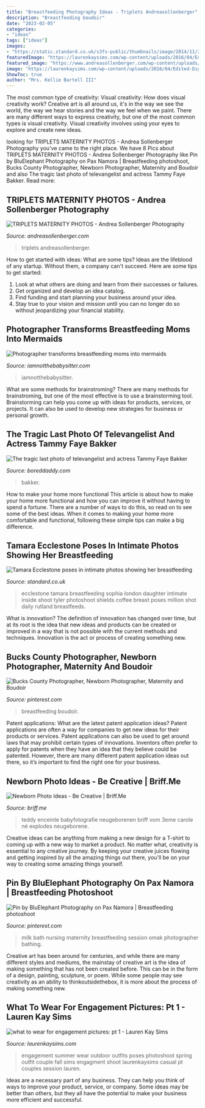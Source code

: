 ```yaml
---
title: "Breastfeeding Photography Ideas - Triplets Andreasollenberger"
description: "Breastfeeding boudoir"
date: "2023-02-05"
categories:
- "ideas"
tags: ["ideas"]
images:
- "https://static.standard.co.uk/s3fs-public/thumbnails/image/2014/11/26/12/4_1.jpg"
featuredImage: "https://laurenkaysims.com/wp-content/uploads/2016/04/Edited-Digital-Files-of-Sims-0052.jpg"
featured_image: "https://www.andreasollenberger.com/wp-content/uploads/2019/04/Salee-Maternity-7987-768x1152.jpg"
image: "https://laurenkaysims.com/wp-content/uploads/2016/04/Edited-Digital-Files-of-Sims-0052.jpg"
ShowToc: true
author: "Mrs. Kellie Bartell III"
---
```



The most common type of creativity: Visual creativity: How does visual creativity work?
Creative art is all around us, it's in the way we see the world, the way we hear stories and the way we feel when we paint. There are many different ways to express creativity, but one of the most common types is visual creativity. Visual creativity involves using your eyes to explore and create new ideas.

	

		
looking for TRIPLETS MATERNITY PHOTOS - Andrea Sollenberger Photography you've came to the right place. We have 8 Pics about TRIPLETS MATERNITY PHOTOS - Andrea Sollenberger Photography like Pin by BluElephant Photography on Pax Namora | Breastfeeding photoshoot, Bucks County Photographer, Newborn Photographer, Maternity and Boudoir and also The tragic last photo of televangelist and actress Tammy Faye Bakker. Read more:
		
    
## TRIPLETS MATERNITY PHOTOS - Andrea Sollenberger Photography

<img loading=lazy src="https://www.andreasollenberger.com/wp-content/uploads/2019/04/Salee-Maternity-7987-768x1152.jpg" onerror="this.onerror=null;this.src='https://tse1.mm.bing.net/th?id=OIP.NGGqEXFzSuDNTDpPPZxGcgHaLH&amp;pid=15.1';" alt="TRIPLETS MATERNITY PHOTOS - Andrea Sollenberger Photography">

_Source: andreasollenberger.com_

>triplets andreasollenberger. 

	

How to get started with ideas: What are some tips?
Ideas are the lifeblood of any startup. Without them, a company can't succeed. Here are some tips to get started:
1. Look at what others are doing and learn from their successes or failures.
2. Get organized and develop an idea catalog. 
3. Find funding and start planning your business around your idea.  
4. Stay true to your vision and mission until you can no longer do so without jeopardizing your financial stability.

    
## Photographer Transforms Breastfeeding Moms Into Mermaids

<img loading=lazy src="https://www.iamnotthebabysitter.com/wp-content/uploads/2015/10/12087734_1836417663252168_3528567969064747544_o.jpg" onerror="this.onerror=null;this.src='https://tse3.mm.bing.net/th?id=OIP.FjklbEFTyf6y7OCtSMFX9gHaE8&amp;pid=15.1';" alt="Photographer transforms breastfeeding moms into mermaids">

_Source: iamnotthebabysitter.com_

>iamnotthebabysitter. 

	

What are some methods for brainstroming?
There are many methods for brainstroming, but one of the most effective is to use a brainstorming tool. Brainstorming can help you come up with ideas for products, services, or projects. It can also be used to develop new strategies for business or personal growth.

    
## The Tragic Last Photo Of Televangelist And Actress Tammy Faye Bakker

<img loading=lazy src="https://boreddaddy.com/wp-content/uploads/2020/12/tammyfayebakker.jpg" onerror="this.onerror=null;this.src='https://tse1.mm.bing.net/th?id=OIP.yLgCoBaczSpF-3XBauupawHaD4&amp;pid=15.1';" alt="The tragic last photo of televangelist and actress Tammy Faye Bakker">

_Source: boreddaddy.com_

>bakker. 

	

How to make your home more functional
This article is about how to make your home more functional and how you can improve it without having to spend a fortune. There are a number of ways to do this, so read on to see some of the best ideas. When it comes to making your home more comfortable and functional, following these simple tips can make a big difference.

    
## Tamara Ecclestone Poses In Intimate Photos Showing Her Breastfeeding

<img loading=lazy src="https://static.standard.co.uk/s3fs-public/thumbnails/image/2014/11/26/12/4_1.jpg" onerror="this.onerror=null;this.src='https://tse4.mm.bing.net/th?id=OIP.8nEiNjnc9Gd2wmvHNsOWigHaE8&amp;pid=15.1';" alt="Tamara Ecclestone poses in intimate photos showing her breastfeeding">

_Source: standard.co.uk_

>ecclestone tamara breastfeeding sophia london daughter intimate inside shoot tyler photoshoot shields coffee breast poses million shot daily rutland breastfeeds. 

	

What is innovation?
The definition of innovation has changed over time, but at its root is the idea that new ideas and products can be created or improved in a way that is not possible with the current methods and techniques. Innovation is the act or process of creating something new.

    
## Bucks County Photographer, Newborn Photographer, Maternity And Boudoir

<img loading=lazy src="https://i.pinimg.com/736x/fc/6c/be/fc6cbe37f9f771e67f1616d2e900b835.jpg" onerror="this.onerror=null;this.src='https://tse4.mm.bing.net/th?id=OIP.zmktcxAdn12N1XAGAwTryAHaLH&amp;pid=15.1';" alt="Bucks County Photographer, Newborn Photographer, Maternity and Boudoir">

_Source: pinterest.com_

>breastfeeding boudoir. 

	

Patent applications: What are the latest patent application ideas?
Patent applications are often a way for companies to get new ideas for their products or services. Patent applications can also be used to get around laws that may prohibit certain types of innovations. 
Inventors often prefer to apply for patents when they have an idea that they believe could be patented. However, there are many different patent application ideas out there, so it’s important to find the right one for your business.

    
## Newborn Photo Ideas - Be Creative | Briff.Me

<img loading=lazy src="https://briff.me/wp-content/uploads/2014/11/Newborn-Photo-Ideas-9-Teddy-Bear.jpg" onerror="this.onerror=null;this.src='https://tse2.mm.bing.net/th?id=OIP.BGbvZT6MVIKbdK0znUuj-gHaJw&amp;pid=15.1';" alt="Newborn Photo Ideas - Be Creative | Briff.Me">

_Source: briff.me_

>teddy enceinte babyfotografie neugeborenen briff vom 3eme carole né explodes neugeborene. 

	

Creative ideas can be anything from making a new design for a T-shirt to coming up with a new way to market a product. No matter what, creativity is essential to any creative journey. By keeping your creative juices flowing and getting inspired by all the amazing things out there, you'll be on your way to creating some amazing things yourself.

    
## Pin By BluElephant Photography On Pax Namora | Breastfeeding Photoshoot

<img loading=lazy src="https://i.pinimg.com/originals/1e/1a/9a/1e1a9a1485a521b541a7ed671577156e.jpg" onerror="this.onerror=null;this.src='https://tse1.mm.bing.net/th?id=OIP.RYr497fNAz5UQ-ITpMtlDQHaLH&amp;pid=15.1';" alt="Pin by BluElephant Photography on Pax Namora | Breastfeeding photoshoot">

_Source: pinterest.com_

>milk bath nursing maternity breastfeeding session omak photographer bathing. 

	

Creative art has been around for centuries, and while there are many different styles and mediums, the mainstay of creative art is the idea of making something that has not been created before. This can be in the form of a design, painting, sculpture, or poem. While some people may see creativity as an ability to thinkoutsidethebox, it is more about the process of making something new.

    
## What To Wear For Engagement Pictures: Pt 1 - Lauren Kay Sims

<img loading=lazy src="https://laurenkaysims.com/wp-content/uploads/2016/04/Edited-Digital-Files-of-Sims-0052.jpg" onerror="this.onerror=null;this.src='https://tse4.mm.bing.net/th?id=OIP.tk1Sw3ja9UNRIemBtrt75AHaLH&amp;pid=15.1';" alt="what to wear for engagement pictures: pt 1 - Lauren Kay Sims">

_Source: laurenkaysims.com_

>engagement summer wear outdoor outfits poses photoshoot spring outfit couple fall sims engagment shoot laurenkaysims casual pt couples session lauren. 

	

Ideas are a necessary part of any business. They can help you think of ways to improve your product, service, or company. Some ideas may be better than others, but they all have the potential to make your business more efficient and successful.

